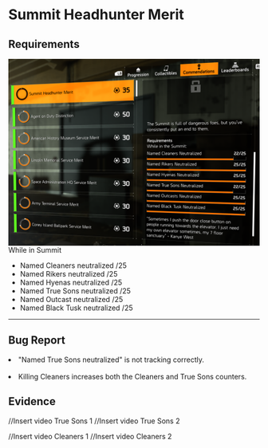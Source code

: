 <h1>Summit Headhunter Merit</h1>

<h2>Requirements</h2><img align="right" src="Media/Summit-Headhunter-Merit-Commendation.png" alt="Image of the Requirements of the Summit Headhunter Merit" width="580">

While in Summit
- Named Cleaners neutralized /25
- Named Rikers neutralized /25
- Named Hyenas neutralized /25
- Named True Sons neutralized /25
- Named Outcast neutralized /25
- Named Black Tusk neutralized /25

---

<h2>Bug Report</h2>

<li>"Named True Sons neutralized" is not tracking correctly.</li></br >
<li>Killing Cleaners increases both the Cleaners and True Sons counters.</li>

<h2>Evidence</h2>

//Insert video True Sons 1
//Insert video True Sons 2

//Insert video Cleaners 1
//Insert video Cleaners 2
